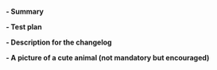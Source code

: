 <!--
Thanks for submitting a pull request!

Please make sure you've read and understood our contributing guidelines;
https://github.com/netlify/asset-store-js/blob/master/CONTRIBUTING.md

If this is a bug fix, make sure your description includes "fixes #xxxx", or
"closes #xxxx", where #xxxx is the issue number.

Please provide enough information so that others can review your pull request.
The first three fields are mandatory:
-->

**- Summary**

<!--
Explain the **motivation** for making this change.
What existing problem does the pull request solve?
-->

**- Test plan**

<!--
Demonstrate the code is solid.
Example: The exact commands you ran and their output, screenshots / videos if the pull request changes UI.
-->

**- Description for the changelog**

<!--
Write a short (one line) summary that describes the changes in this
pull request for inclusion in the changelog:
-->

**- A picture of a cute animal (not mandatory but encouraged)**
